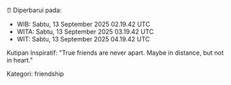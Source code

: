 ⏰ Diperbarui pada:
- WIB: Sabtu, 13 September 2025 02.19.42 UTC
- WITA: Sabtu, 13 September 2025 03.19.42 UTC
- WIT: Sabtu, 13 September 2025 04.19.42 UTC

Kutipan Inspiratif:
"True friends are never apart. Maybe in distance, but not in heart."


Kategori: friendship

